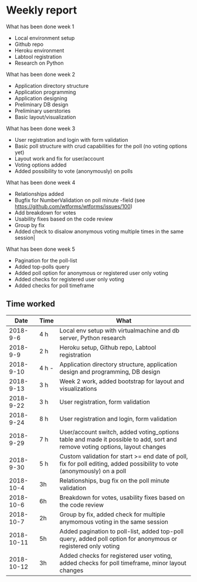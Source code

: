# Weekly report

What has been done week 1

* Local environment setup
* Github repo
* Heroku environment
* Labtool registration
* Research on Python

What has been done week 2

* Application directory structure
* Application programming
* Application designing
* Preliminary DB design
* Preliminary userstories
* Basic layout/visualization

What has been done week 3

* User registration and login with form validation
* Basic poll structure with crud capabilities for the poll (no voting options yet)
* Layout work and fix for user/account
* Voting options added
* Added possibility to vote (anonymously) on polls

What has been done week 4

* Relationships added
* Bugfix for NumberValidation on poll minute -field (see https://github.com/wtforms/wtforms/issues/100)
* Add breakdown for votes
* Usability fixes based on the code review
* Group by fix
* Added check to disalow anonymous voting multiple times in the same session|

What has been done week 5

* Pagination for the poll-list
* Added top-polls query
* Added poll option for anonymous or registered user only voting
* Added checks for registered user only voting
* Added checks for poll timeframe

## Time worked

| Date | Time | What |
| --- | --- | --- |
| 2018-9-6 | 4 h | Local env setup with virtualmachine and db server, Python research|
| 2018-9-9 | 2 h | Heroku setup, Github repo, Labtool registration|
| 2018-9-10 | 4 h - | Application directory structure, application design and programming, DB design|
| 2018-9-13 | 3 h | Week 2 work, added bootstrap for layout and visualizations|
| 2018-9-22 | 3 h | User registration, form validation |
| 2018-9-24 | 8 h | User registration and login, form validation|
| 2018-9-29 | 7 h | User/account switch, added voting_options table and made it possible to add, sort and remove voting options, layout changes|
| 2018-9-30 | 5 h | Custom validation for start >= end date of poll, fix for poll editing, added possibility to vote (anonymously) on a poll|
| 2018-10-4 | 3h | Relationships, bug fix on the poll minute validation|
| 2018-10-6 | 6h | Breakdown for votes, usability fixes based on the code review|
| 2018-10-7 | 2h | Group by fix, added check for multiple anymomous voting in the same session|
| 2018-10-11 | 5h | Added pagination to poll-list, added top-poll query, added poll option for anonymous or registered only voting|
| 2018-10-12 | 3h | Added checks for registered user voting, added checks for poll timeframe, minor layout changes|

